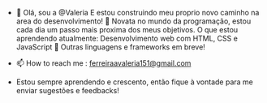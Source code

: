 - 👋 Olá, sou a @Valeria
E estou construindo  meu proprio novo caminho na area do desenvolvimento!
🌟 Novata no mundo da programação, estou cada dia um passo mais proxima dos meus objetivos.
O que estou aprendendo atualmente:
 Desenvolvimento web com HTML, CSS e JavaScript
🚀 Outras linguagens e frameworks em breve!

- 📫 How to reach me : ferreiraavaleria151@gmail.com
-  Estou sempre aprendendo e crescento, então fique à vontade para me enviar sugestões e feedbacks!

<!---
Valeria151/Valeria151 is a ✨ special ✨ repository because its `README.md` (this file) appears on your GitHub profile.
You can click the Preview link to take a look at your changes.
--->
